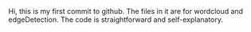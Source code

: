 Hi, this is my first commit to github. The files in it are for wordcloud and edgeDetection. 
The code is straightforward and self-explanatory. 